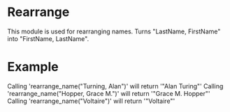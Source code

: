 Rearrange
==========

This module is used for rearranging names.
Turns "LastName, FirstName" into "FirstName, LastName".

# Example

Calling 'rearrange_name("Turning, Alan")' will return '"Alan Turing"'
Calling 'rearrange_name("Hopper, Grace M.")' will return '"Grace M. Hopper"'
Calling 'rearrange_name("Voltaire")' will return '"Voltaire"'